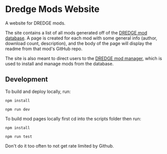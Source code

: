 # Dredge Mods Website
A website for DREDGE mods.

The site contains a list of all mods generated off of the [DREDGE mod database](https://github.com/xen-42/DredgeModDatabase). A page is created for each mod with some general info (author, download count, description), and the body of the page will display the readme from that mod's GitHub repo.

The site is also meant to direct users to the [DREDGE mod manager](https://github.com/xen-42/DredgeModManager), which is used to install and manage mods from the database.

## Development

To build and deploy locally, run:

`npm install`

`npm run dev`

To build mod pages locally first cd into the scripts folder then run:

`npm install`

`npm run test`

Don't do it too often to not get rate limited by Github.
